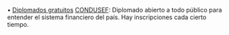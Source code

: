 • [Diplomados gratuitos](https://diplomado.condusef.gob.mx/#) [CONDUSEF](https://diplomado.condusef.gob.mx/#): Diplomado abierto a todo público para entender el sistema financiero del país. Hay inscripciones cada cierto tiempo.
